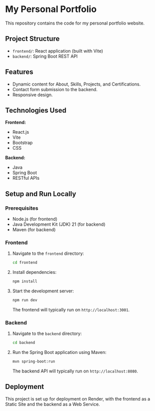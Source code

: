 # My Personal Portfolio

This repository contains the code for my personal portfolio website.

## Project Structure

- `frontend/`: React application (built with Vite)
- `backend/`: Spring Boot REST API

## Features

- Dynamic content for About, Skills, Projects, and Certifications.
- Contact form submission to the backend.
- Responsive design.

## Technologies Used

**Frontend:**
- React.js
- Vite
- Bootstrap
- CSS

**Backend:**
- Java
- Spring Boot
- RESTful APIs

## Setup and Run Locally

### Prerequisites
- Node.js (for frontend)
- Java Development Kit (JDK) 21 (for backend)
- Maven (for backend)

### Frontend
1. Navigate to the `frontend` directory:
   ```bash
   cd frontend
   ```
2. Install dependencies:
   ```bash
   npm install
   ```
3. Start the development server:
   ```bash
   npm run dev
   ```
   The frontend will typically run on `http://localhost:3001`.

### Backend
1. Navigate to the `backend` directory:
   ```bash
   cd backend
   ```
2. Run the Spring Boot application using Maven:
   ```bash
   mvn spring-boot:run
   ```
   The backend API will typically run on `http://localhost:8080`.

## Deployment

This project is set up for deployment on Render, with the frontend as a Static Site and the backend as a Web Service. 